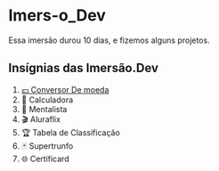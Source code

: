 # Imers-o_Dev

Essa imersão durou 10 dias, e fizemos alguns projetos.
<div> 
  <h2>Insígnias das Imersão.Dev</h2>
  <ol>
    <li><a href="https://codepen.io/weslleyivis/pen/MWJWjXX">💴 Conversor De moeda </a></li>
    <li>🔢 Calculadora</li>
    <li>🔮 Mentalista</li>
    <li>🎬 Aluraflix</li>
    <li>🏆 Tabela de Classificação</li>
    <li>🃏 Supertrunfo</li>
    <li>🌐 Certificard</li>
  </ol>

</div>

